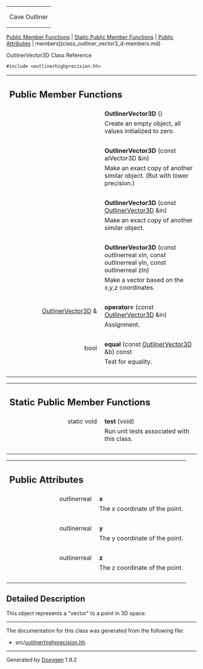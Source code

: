 <table data-cellspacing="0" data-cellpadding="0">
<colgroup>
<col style="width: 100%" />
</colgroup>
<tbody>
<tr class="odd" style="height: 56px;">
<td id="projectalign" style="padding-left: 0.5em"><div id="projectname">
Cave Outliner
</div></td>
</tr>
</tbody>
</table>

[Public Member Functions](#pub-methods) | [Static Public Member
Functions](#pub-static-methods) | [Public Attributes](#pub-attribs) |
 members](class_outliner_vector3_d-members.md)

OutlinerVector3D Class Reference

`#include <outlinerhighprecision.hh>`

<table class="memberdecls">
<colgroup>
<col style="width: 50%" />
<col style="width: 50%" />
</colgroup>
<tbody>
<tr class="odd heading">
<td colspan="2"><h2 id="public-member-functions" class="groupheader"><span id="pub-methods"></span> Public Member Functions</h2></td>
</tr>
<tr class="even memitem:a5cf716e1944ca15337614188930d686d">
<td style="text-align: right;" class="memItemLeft" data-valign="top"><span id="a5cf716e1944ca15337614188930d686d"></span>  </td>
<td class="memItemRight" data-valign="bottom"><strong>OutlinerVector3D</strong> ()</td>
</tr>
<tr class="odd memdesc:a5cf716e1944ca15337614188930d686d">
<td class="mdescLeft"> </td>
<td class="mdescRight">Create an empty object, all values initialized to zero.<br />
</td>
</tr>
<tr class="even separator:a5cf716e1944ca15337614188930d686d">
<td colspan="2" class="memSeparator"> </td>
</tr>
<tr class="odd memitem:a9eca248971df03a70d0bf4453643206f">
<td style="text-align: right;" class="memItemLeft" data-valign="top"><span id="a9eca248971df03a70d0bf4453643206f"></span>  </td>
<td class="memItemRight" data-valign="bottom"><strong>OutlinerVector3D</strong> (const aiVector3D &amp;in)</td>
</tr>
<tr class="even memdesc:a9eca248971df03a70d0bf4453643206f">
<td class="mdescLeft"> </td>
<td class="mdescRight">Make an exact copy of another similar object. (But with lower precision.)<br />
</td>
</tr>
<tr class="odd separator:a9eca248971df03a70d0bf4453643206f">
<td colspan="2" class="memSeparator"> </td>
</tr>
<tr class="even memitem:a9d5f45589e2eb2b267a0260664cf0b91">
<td style="text-align: right;" class="memItemLeft" data-valign="top"><span id="a9d5f45589e2eb2b267a0260664cf0b91"></span>  </td>
<td class="memItemRight" data-valign="bottom"><strong>OutlinerVector3D</strong> (const <a href="https://github.com/jariarkko/cave-outliner/blob/master/doc/software/class_outliner_vector3_d.md" class="el">OutlinerVector3D</a> &amp;in)</td>
</tr>
<tr class="odd memdesc:a9d5f45589e2eb2b267a0260664cf0b91">
<td class="mdescLeft"> </td>
<td class="mdescRight">Make an exact copy of another similar object.<br />
</td>
</tr>
<tr class="even separator:a9d5f45589e2eb2b267a0260664cf0b91">
<td colspan="2" class="memSeparator"> </td>
</tr>
<tr class="odd memitem:a2e7ee2d85673f2183a0eec4c5873fd0d">
<td style="text-align: right;" class="memItemLeft" data-valign="top"><span id="a2e7ee2d85673f2183a0eec4c5873fd0d"></span>  </td>
<td class="memItemRight" data-valign="bottom"><strong>OutlinerVector3D</strong> (const outlinerreal xIn, const outlinerreal yIn, const outlinerreal zIn)</td>
</tr>
<tr class="even memdesc:a2e7ee2d85673f2183a0eec4c5873fd0d">
<td class="mdescLeft"> </td>
<td class="mdescRight">Make a vector based on the x,y,z coordinates.<br />
</td>
</tr>
<tr class="odd separator:a2e7ee2d85673f2183a0eec4c5873fd0d">
<td colspan="2" class="memSeparator"> </td>
</tr>
<tr class="even memitem:ac2ea59396bf1effd3b96c0011d6cacc1">
<td style="text-align: right;" class="memItemLeft" data-valign="top"><span id="ac2ea59396bf1effd3b96c0011d6cacc1"></span> <a href="https://github.com/jariarkko/cave-outliner/blob/master/doc/software/class_outliner_vector3_d.md" class="el">OutlinerVector3D</a> &amp; </td>
<td class="memItemRight" data-valign="bottom"><strong>operator=</strong> (const <a href="https://github.com/jariarkko/cave-outliner/blob/master/doc/software/class_outliner_vector3_d.md" class="el">OutlinerVector3D</a> &amp;in)</td>
</tr>
<tr class="odd memdesc:ac2ea59396bf1effd3b96c0011d6cacc1">
<td class="mdescLeft"> </td>
<td class="mdescRight">Assignment.<br />
</td>
</tr>
<tr class="even separator:ac2ea59396bf1effd3b96c0011d6cacc1">
<td colspan="2" class="memSeparator"> </td>
</tr>
<tr class="odd memitem:acb11ce0e976cd01f6711989e30b0b643">
<td style="text-align: right;" class="memItemLeft" data-valign="top"><span id="acb11ce0e976cd01f6711989e30b0b643"></span> bool </td>
<td class="memItemRight" data-valign="bottom"><strong>equal</strong> (const <a href="https://github.com/jariarkko/cave-outliner/blob/master/doc/software/class_outliner_vector3_d.md" class="el">OutlinerVector3D</a> &amp;b) const</td>
</tr>
<tr class="even memdesc:acb11ce0e976cd01f6711989e30b0b643">
<td class="mdescLeft"> </td>
<td class="mdescRight">Test for equality.<br />
</td>
</tr>
<tr class="odd separator:acb11ce0e976cd01f6711989e30b0b643">
<td colspan="2" class="memSeparator"> </td>
</tr>
</tbody>
</table>

<table class="memberdecls">
<colgroup>
<col style="width: 50%" />
<col style="width: 50%" />
</colgroup>
<tbody>
<tr class="odd heading">
<td colspan="2"><h2 id="static-public-member-functions" class="groupheader"><span id="pub-static-methods"></span> Static Public Member Functions</h2></td>
</tr>
<tr class="even memitem:a17b88bf4d0a6764e086fc1787cc42f0d">
<td style="text-align: right;" class="memItemLeft" data-valign="top"><span id="a17b88bf4d0a6764e086fc1787cc42f0d"></span> static void </td>
<td class="memItemRight" data-valign="bottom"><strong>test</strong> (void)</td>
</tr>
<tr class="odd memdesc:a17b88bf4d0a6764e086fc1787cc42f0d">
<td class="mdescLeft"> </td>
<td class="mdescRight">Run unit tests associated with this class.<br />
</td>
</tr>
<tr class="even separator:a17b88bf4d0a6764e086fc1787cc42f0d">
<td colspan="2" class="memSeparator"> </td>
</tr>
</tbody>
</table>

<table class="memberdecls">
<colgroup>
<col style="width: 50%" />
<col style="width: 50%" />
</colgroup>
<tbody>
<tr class="odd heading">
<td colspan="2"><h2 id="public-attributes" class="groupheader"><span id="pub-attribs"></span> Public Attributes</h2></td>
</tr>
<tr class="even memitem:a7025c0bfc1900fb50f4a63bf7eaec44b">
<td style="text-align: right;" class="memItemLeft" data-valign="top"><span id="a7025c0bfc1900fb50f4a63bf7eaec44b"></span> outlinerreal </td>
<td class="memItemRight" data-valign="bottom"><strong>x</strong></td>
</tr>
<tr class="odd memdesc:a7025c0bfc1900fb50f4a63bf7eaec44b">
<td class="mdescLeft"> </td>
<td class="mdescRight">The x coordinate of the point.<br />
</td>
</tr>
<tr class="even separator:a7025c0bfc1900fb50f4a63bf7eaec44b">
<td colspan="2" class="memSeparator"> </td>
</tr>
<tr class="odd memitem:afafb83b297f759422392b59e3d381b87">
<td style="text-align: right;" class="memItemLeft" data-valign="top"><span id="afafb83b297f759422392b59e3d381b87"></span> outlinerreal </td>
<td class="memItemRight" data-valign="bottom"><strong>y</strong></td>
</tr>
<tr class="even memdesc:afafb83b297f759422392b59e3d381b87">
<td class="mdescLeft"> </td>
<td class="mdescRight">The y coordinate of the point.<br />
</td>
</tr>
<tr class="odd separator:afafb83b297f759422392b59e3d381b87">
<td colspan="2" class="memSeparator"> </td>
</tr>
<tr class="even memitem:a65c407a22cd55015a0bd7c8cf57def67">
<td style="text-align: right;" class="memItemLeft" data-valign="top"><span id="a65c407a22cd55015a0bd7c8cf57def67"></span> outlinerreal </td>
<td class="memItemRight" data-valign="bottom"><strong>z</strong></td>
</tr>
<tr class="odd memdesc:a65c407a22cd55015a0bd7c8cf57def67">
<td class="mdescLeft"> </td>
<td class="mdescRight">The z coordinate of the point.<br />
</td>
</tr>
<tr class="even separator:a65c407a22cd55015a0bd7c8cf57def67">
<td colspan="2" class="memSeparator"> </td>
</tr>
</tbody>
</table>

<span id="details"></span>

## Detailed Description

This object represents a "vector" to a point in 3D space.

------------------------------------------------------------------------

The documentation for this class was generated from the following file:

-   src/<a href="outlinerhighprecision_8hh_source.md" class="el">outlinerhighprecision.hh</a>

------------------------------------------------------------------------

<span class="small">Generated
by [Doxygen](https://www.doxygen.org/index.md)
1.9.2</span>

